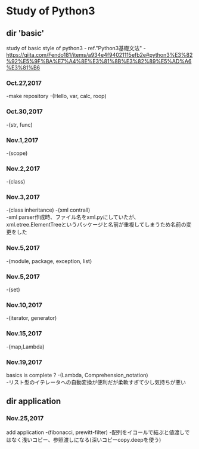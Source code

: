# Study of Python3

## dir 'basic'  
study of basic style of python3 - ref."Python3基礎文法" - https://qiita.com/Fendo181/items/a934e4f94021115efb2e#python3%E3%82%92%E5%9F%BA%E7%A4%8E%E3%81%8B%E3%82%89%E5%AD%A6%E3%81%B6


### Oct.27,2017  
-make repository
-(Hello, var, calc, roop)   
### Oct.30,2017
-(str, func)  
### Nov.1,2017
-(scope)  
### Nov.2,2017
-(class)  
### Nov.3,2017
-(class inheritance)
-(xml contrall)  
-xml parser作成時、ファイル名をxml.pyにしていたが、xml.etree.ElementTreeというパッケージと名前が重複してしまうため名前の変更をした  
### Nov.5,2017
-(module, package, exception, list)   
### Nov.5,2017
-(set)  
### Nov.10,2017
-(iterator, generator)  
### Nov.15,2017
-(map,Lambda)  
### Nov.19,2017
basics is complete ?
-(Lambda, Comprehension_notation)  
-リスト型のイテレータへの自動変換が便利だが柔軟すぎて少し気持ちが悪い

## dir application
### Nov.25,2017
add application
-(fibonacci, prewitt-filter)
-配列をイコールで結ぶと値渡しではなく浅いコピー、参照渡しになる(深いコピーcopy.deepを使う)
